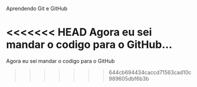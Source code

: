 Aprendendo Git e GitHub

<<<<<<< HEAD
Agora eu sei mandar o codigo para o GitHub...
=======
Agora eu sei mandar o codigo para o GitHub
>>>>>>> 644cb694434caccd71563cad10c989605dbf6b3b
